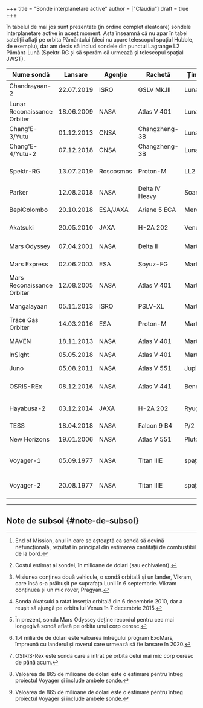 +++
title = "Sonde interplanetare active"
author = ["Claudiu"]
draft = true
+++

În tabelul de mai jos sunt prezentate (în ordine complet aleatoare) sondele interplanetare active în acest moment. Asta înseamnă că nu apar în tabel sateliții aflați pe orbita Pământului (deci nu apare telescopul spațial Hubble, de exemplu), dar am decis să includ sondele din punctul Lagrange L2 Pământ-Lună (Spektr-RG și să sperăm că urmează și telescopul spațial JWST).

| Nume sondă                  | Lansare    | Agenție   | Rachetă        | Țintă   | EOM[^fn:1] | Cost[^fn:2]   | Stare                         |
|-----------------------------|------------|-----------|----------------|---------|------------|---------------|-------------------------------|
| Chandrayaan-2               | 22.07.2019 | ISRO      | GSLV Mk.III    | Luna    | 2026       | 141           | pe orbita Lunii[^fn:3]        |
| Lunar Reconaissance Orbiter | 18.06.2009 | NASA      | Atlas V 401    | Luna    | 202X       | 583           | pe orbita Lunii               |
| Chang'E-3/Yutu              | 01.12.2013 | CNSA      | Changzheng-3B  | Luna    | 20??       | ???           | lander/rover                  |
| Chang'E-4/Yutu-2            | 07.12.2018 | CNSA      | Changzheng-3B  | Luna    | 20??       | ???           | lander/rover                  |
| Spektr-RG                   | 13.07.2019 | Roscosmos | Proton-M       | LL2     | 2026       | 600           | punctul Lagrange-L2           |
| Parker                      | 12.08.2018 | NASA      | Delta IV Heavy | Soare   | 2025       | 1500          | pe orbita Soarelui            |
| BepiColombo                 | 20.10.2018 | ESA/JAXA  | Ariane 5 ECA   | Mercur  | 2028       | 2000          | în drum spre Mercur           |
| Akatsuki                    | 20.05.2010 | JAXA      | H-2A 202       | Venus   | 20??       | 290           | pe orbita lui Venus[^fn:4]    |
| Mars Odyssey                | 07.04.2001 | NASA      | Delta II       | Marte   | 2025       | 297           | pe orbita lui Marte[^fn:5]    |
| Mars Express                | 02.06.2003 | ESA       | Soyuz-FG       | Marte   | 2022       | 345           | pe orbita lui Marte           |
| Mars Reconaissance Orbiter  | 12.08.2005 | NASA      | Atlas V 401    | Marte   | 2030       | 720           | pe orbita lui Marte           |
| Mangalayaan                 | 05.11.2013 | ISRO      | PSLV-XL        | Marte   | 202X       | 66            | pe orbita lui Marte           |
| Trace Gas Orbiter           | 14.03.2016 | ESA       | Proton-M       | Marte   | 202X       | (1400)[^fn:6] | pe orbita lui Marte           |
| MAVEN                       | 18.11.2013 | NASA      | Atlas V 401    | Marte   | 202X       | 671           | pe orbita lui Marte           |
| InSight                     | 05.05.2018 | NASA      | Atlas V 401    | Marte   | 202X       | 830           | lander                        |
| Juno                        | 05.08.2011 | NASA      | Atlas V 551    | Jupiter | 2021       | 1100          | pe orbita lui Jupiter         |
| OSRIS-REx                   | 08.12.2016 | NASA      | Atlas V 441    | Bennu   | 2023       | 800           | pe orbita asteroidului[^fn:7] |
| Hayabusa-2                  | 03.12.2014 | JAXA      | H-2A 202       | Ryugu   | 2020       | 149           | în vecinătarea asteroidului   |
| TESS                        | 18.04.2018 | NASA      | Falcon 9 B4    | P/2     | 2028       | 75            | fucțională                    |
| New Horizons                | 19.01.2006 | NASA      | Atlas V 551    | Pluto   | 20XX       | 700           | dincolo de Ultima Thule       |
| Voyager-1                   | 05.09.1977 | NASA      | Titan IIIE     | spațiu  | 2025       | (865)[^fn:8]  | dincolo de Sistemul Solar     |
| Voyager-2                   | 20.08.1977 | NASA      | Titan IIIE     | spațiu  | 2025       | (865)[^fn:8]  | dincolo de Sistemul Solar     |

---


## Note de subsol {#note-de-subsol}

[^fn:1]: End of Mission, anul în care se așteaptă ca sondă să devină nefuncțională, rezultat în principal din estimarea cantității de combustibil de la bord.
[^fn:2]: Costul estimat al sondei, în milioane de dolari (sau echivalent).
[^fn:3]: Misiunea conținea două vehicule, o sondă orbitală și un lander, Vikram, care însă s-a prăbușit pe suprafața Lunii în 6 septembrie. Vikram conținuea și un mic rover, Pragyan.
[^fn:4]: Sonda Akatsuki a ratat inserția orbitală din 6 decembrie 2010, dar a reușit să ajungă pe orbita lui Venus în 7 decembrie 2015.
[^fn:5]: În prezent, sonda Mars Odyssey deține recordul pentru cea mai longegivă sondă aflată pe orbita unui corp ceresc.
[^fn:6]: 1.4 miliarde de dolari este valoarea întregului program ExoMars, împreună cu landerul și roverul care urmează să fie lansare în 2020.
[^fn:7]: OSIRIS-Rex este sonda care a intrat pe orbita celui mai mic corp ceresc de până acum.
[^fn:8]: Valoarea de 865 de milioane de dolari este o estimare pentru întreg proiectul Voyager și include ambele sonde.